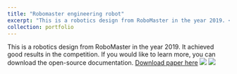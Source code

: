 ```yaml
---
title: "Robomaster engineering robot"
excerpt: "This is a robotics design from RoboMaster in the year 2019. <br/><img src='/images/Work1.JPG'>"
collection: portfolio
---
```

This is a robotics design from RoboMaster in the year 2019. It achieved good results in the competition. If you would like to learn more, you can download the open-source documentation.
[Download paper here](http://nwafu-davyhao.github.io/files/work1.pdf)
<img src='/images/Work1.JPG'>
<img src='/images/Work2.JPG'>
